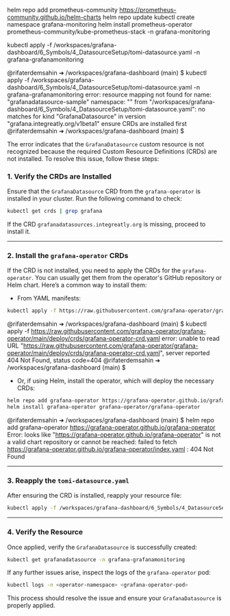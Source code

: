 helm repo add prometheus-community https://prometheus-community.github.io/helm-charts
helm repo update
kubectl create namespace grafana-monitoring 
helm install prometheus-operator prometheus-community/kube-prometheus-stack -n grafana-monitoring

kubectl apply -f /workspaces/grafana-dashboard/6_Symbols/4_DatasourceSetup/tomi-datasource.yaml -n grafana-grafanamonitoring


@rifaterdemsahin ➜ /workspaces/grafana-dashboard (main) $ kubectl apply -f /workspaces/grafana-dashboard/6_Symbols/4_DatasourceSetup/tomi-datasource.yaml -n grafana-grafanamonitoring
error: resource mapping not found for name: "grafanadatasource-sample" namespace: "" from "/workspaces/grafana-dashboard/6_Symbols/4_DatasourceSetup/tomi-datasource.yaml": no matches for kind "GrafanaDatasource" in version "grafana.integreatly.org/v1beta1"
ensure CRDs are installed first
@rifaterdemsahin ➜ /workspaces/grafana-dashboard (main) $ 



The error indicates that the `GrafanaDatasource` custom resource is not recognized because the required Custom Resource Definitions (CRDs) are not installed. To resolve this issue, follow these steps:

### 1. Verify the CRDs are Installed
Ensure that the `GrafanaDatasource` CRD from the `grafana-operator` is installed in your cluster. Run the following command to check:

```bash
kubectl get crds | grep grafana
```

If the CRD `grafanadatasources.integreatly.org` is missing, proceed to install it.

---

### 2. Install the `grafana-operator` CRDs
If the CRD is not installed, you need to apply the CRDs for the `grafana-operator`. You can usually get them from the operator's GitHub repository or Helm chart. Here’s a common way to install them:

- From YAML manifests:

```bash
kubectl apply -f https://raw.githubusercontent.com/grafana-operator/grafana-operator/main/deploy/crds/grafana-operator-crd.yaml
```

@rifaterdemsahin ➜ /workspaces/grafana-dashboard (main) $ kubectl apply -f https://raw.githubusercontent.com/grafana-operator/grafana-operator/main/deploy/crds/grafana-operator-crd.yaml
error: unable to read URL "https://raw.githubusercontent.com/grafana-operator/grafana-operator/main/deploy/crds/grafana-operator-crd.yaml", server reported 404 Not Found, status code=404
@rifaterdemsahin ➜ /workspaces/grafana-dashboard (main) $ 

- Or, if using Helm, install the operator, which will deploy the necessary CRDs:

```bash
helm repo add grafana-operator https://grafana-operator.github.io/grafana-operator
helm install grafana-operator grafana-operator/grafana-operator
```

@rifaterdemsahin ➜ /workspaces/grafana-dashboard (main) $ helm repo add grafana-operator https://grafana-operator.github.io/grafana-operator
Error: looks like "https://grafana-operator.github.io/grafana-operator" is not a valid chart repository or cannot be reached: failed to fetch https://grafana-operator.github.io/grafana-operator/index.yaml : 404 Not Found



---

### 3. Reapply the `tomi-datasource.yaml`
After ensuring the CRD is installed, reapply your resource file:

```bash
kubectl apply -f /workspaces/grafana-dashboard/6_Symbols/4_DatasourceSetup/tomi-datasource.yaml -n grafana-grafanamonitoring
```

---

### 4. Verify the Resource
Once applied, verify the `GrafanaDatasource` is successfully created:

```bash
kubectl get grafanadatasource -n grafana-grafanamonitoring
```

If any further issues arise, inspect the logs of the `grafana-operator` pod:

```bash
kubectl logs -n <operator-namespace> <grafana-operator-pod>
```

This process should resolve the issue and ensure your `GrafanaDatasource` is properly applied.